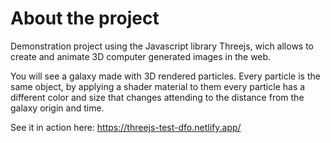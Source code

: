 # About the project

Demonstration project using the Javascript library Threejs, wich allows to create and animate 3D computer generated images in the web.

You will see a galaxy made with 3D rendered particles. Every particle is the same object, by applying a shader material to them every particle has a different color and size that changes attending to the distance from the galaxy origin and time.

See it in action here: https://threejs-test-dfo.netlify.app/
